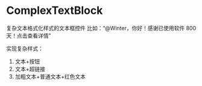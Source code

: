 # ComplexTextBlock
复杂文本格式化样式的文本框控件
比如：“@Winter，你好！感谢已使用软件 800 天！点击查看详情”

实现复杂样式：
1. 文本+按钮
2. 文本+超链接
3. 加粗文本+普通文本+红色文本
